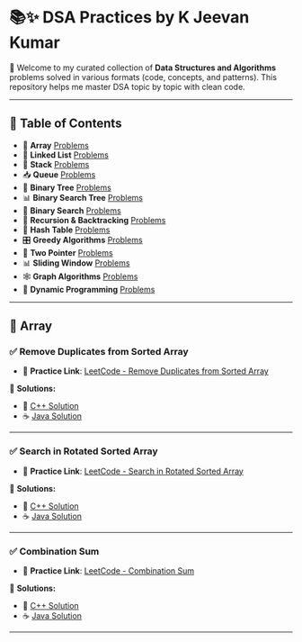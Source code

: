 # 📚✨ DSA Practices by K Jeevan Kumar

🚀 Welcome to my curated collection of **Data Structures and Algorithms** problems solved in various formats (code, concepts, and patterns). This repository helps me master DSA topic by topic with clean code.

---

## 📌 **Table of Contents**

- 🔢 **Array** [Problems](#-array)
- 🔗 **Linked List** [Problems](#-linked-list)
- 🧮 **Stack** [Problems](#-stack)
- 📥 **Queue** [Problems](#-queue)
- 🌲 **Binary Tree** [Problems](#-binary-tree)
- 📊 **Binary Search Tree** [Problems](#-binary-search-tree)
- 🎯 **Binary Search** [Problems](#-binary-search)
- 🧠 **Recursion & Backtracking** [Problems](#-recursion--backtracking)
- 🧩 **Hash Table** [Problems](#-hash-table)
- 🎛️ **Greedy Algorithms** [Problems](#-greedy-algorithms)
- 🔁 **Two Pointer** [Problems](#-two-pointer)
- 📊 **Sliding Window** [Problems](#-sliding-window)
- 🕸️ **Graph Algorithms** [Problems](#-graph-algorithms)
- 🔄 **Dynamic Programming** [Problems](#-dynamic-programming)



---


## 🔢 Array

### ✅ Remove Duplicates from Sorted Array

- 🔗 **Practice Link**: [LeetCode - Remove Duplicates from Sorted Array](https://leetcode.com/problems/remove-duplicates-from-sorted-array/)

📂 **Solutions:**
- 🧾 [C++ Solution](https://github.com/jeevankumar812/DSA-Problems---Jeevan/blob/main/Leetcode/C%2B%2B/Array/removeDuplicates.cpp)
- ☕ [Java Solution](https://github.com/jeevankumar812/DSA-Problems---Jeevan/blob/main/Leetcode/Java/Array/removeDuplicates.java)

---

### ✅ Search in Rotated Sorted Array

- 🔗 **Practice Link**: [LeetCode - Search in Rotated Sorted Array](https://leetcode.com/problems/search-in-rotated-sorted-array/)

📂 **Solutions:**
- 🧾 [C++ Solution](https://github.com/jeevankumar812/DSA-Problems---Jeevan/blob/main/Leetcode/C%2B%2B/Array/search.cpp)
- ☕ [Java Solution](https://github.com/jeevankumar812/DSA-Problems---Jeevan/blob/main/Leetcode/Java/Array/search.java)

---

### ✅ Combination Sum

- 🔗 **Practice Link**: [LeetCode - Combination Sum](https://leetcode.com/problems/combination-sum/)

📂 **Solutions:**
- 🧾 [C++ Solution](https://github.com/jeevankumar812/DSA-Practice---Jeevan/blob/main/Leetcode/C%2B%2B/Array/combinationsum.cpp)
- ☕ [Java Solution](https://github.com/jeevankumar812/DSA-Practice---Jeevan/blob/main/Leetcode/Java/Array/combinationsum.java)

---
